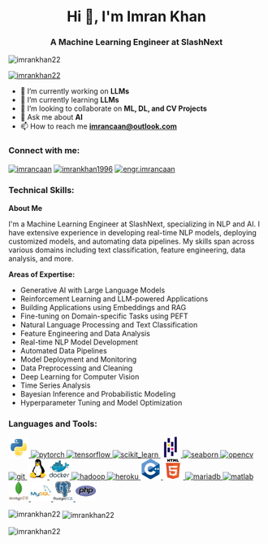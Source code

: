 <h1 align="center">Hi 👋, I'm Imran Khan</h1>
<h3 align="center">A Machine Learning Engineer at SlashNext</h3>

<p align="left"> <img src="https://komarev.com/ghpvc/?username=imrankhan22&label=Profile%20views&color=0e75b6&style=flat" alt="imrankhan22" /> </p>

<p align="left"> <a href="https://github.com/ryo-ma/github-profile-trophy"><img src="https://github-profile-trophy.vercel.app/?username=imrankhan22" alt="imrankhan22" /></a> </p>

- 🔭 I’m currently working on **LLMs**
- 🌱 I’m currently learning **LLMs**
- 👯 I’m looking to collaborate on **ML, DL, and CV Projects**
- 💬 Ask me about **AI**
- 📫 How to reach me **imrancaan@outlook.com**

<h3 align="left">Connect with me:</h3>
<p align="left">
<a href="https://www.linkedin.com/in/imrancaan" target="blank"><img align="center" src="https://raw.githubusercontent.com/rahuldkjain/github-profile-readme-generator/master/src/images/icons/Social/linked-in-alt.svg" alt="imrancaan" height="30" width="40" /></a>
<a href="https://www.kaggle.com/imrankhan1996" target="blank"><img align="center" src="https://raw.githubusercontent.com/rahuldkjain/github-profile-readme-generator/master/src/images/icons/Social/kaggle.svg" alt="imrankhan1996" height="30" width="40" /></a>
<a href="https://www.facebook.com/engr.imrancaan" target="blank"><img align="center" src="https://raw.githubusercontent.com/rahuldkjain/github-profile-readme-generator/master/src/images/icons/Social/facebook.svg" alt="engr.imrancaan" height="30" width="40" /></a>
</p>

<h3 align="left">Technical Skills:</h3>

**About Me**<p></p>
I'm a Machine Learning Engineer at SlashNext, specializing in NLP and AI. I have extensive experience in developing real-time NLP models, deploying customized models, and automating data pipelines. My skills span across various domains including text classification, feature engineering, data analysis, and more.

**Areas of Expertise:**
- Generative AI with Large Language Models
- Reinforcement Learning and LLM-powered Applications
- Building Applications using Embeddings and RAG
- Fine-tuning on Domain-specific Tasks using PEFT
- Natural Language Processing and Text Classification
- Feature Engineering and Data Analysis
- Real-time NLP Model Development
- Automated Data Pipelines
- Model Deployment and Monitoring
- Data Preprocessing and Cleaning
- Deep Learning for Computer Vision
- Time Series Analysis
- Bayesian Inference and Probabilistic Modeling
- Hyperparameter Tuning and Model Optimization

<h3 align="left">Languages and Tools:</h3>
<p align="left"> 
  <a href="https://www.python.org" target="_blank" rel="noreferrer"> <img src="https://raw.githubusercontent.com/devicons/devicon/master/icons/python/python-original.svg" alt="python" width="40" height="40"/> </a> 
  <a href="https://pytorch.org/" target="_blank" rel="noreferrer"> <img src="https://www.vectorlogo.zone/logos/pytorch/pytorch-icon.svg" alt="pytorch" width="40" height="40"/> </a> 
  <a href="https://www.tensorflow.org" target="_blank" rel="noreferrer"> <img src="https://www.vectorlogo.zone/logos/tensorflow/tensorflow-icon.svg" alt="tensorflow" width="40" height="40"/> </a> 
  <a href="https://scikit-learn.org/" target="_blank" rel="noreferrer"> <img src="https://upload.wikimedia.org/wikipedia/commons/0/05/Scikit_learn_logo_small.svg" alt="scikit_learn" width="40" height="40"/> </a> 
  <a href="https://pandas.pydata.org/" target="_blank" rel="noreferrer"> <img src="https://raw.githubusercontent.com/devicons/devicon/2ae2a900d2f041da66e950e4d48052658d850630/icons/pandas/pandas-original.svg" alt="pandas" width="40" height="40"/> </a> 
  <a href="https://seaborn.pydata.org/" target="_blank" rel="noreferrer"> <img src="https://seaborn.pydata.org/_images/logo-mark-lightbg.svg" alt="seaborn" width="40" height="40"/> </a> 
  <a href="https://opencv.org/" target="_blank" rel="noreferrer"> <img src="https://www.vectorlogo.zone/logos/opencv/opencv-icon.svg" alt="opencv" width="40" height="40"/> </a> 
  <a href="https://git-scm.com/" target="_blank" rel="noreferrer"> <img src="https://www.vectorlogo.zone/logos/git-scm/git-scm-icon.svg" alt="git" width="40" height="40"/> </a> 
  <a href="https://www.linux.org/" target="_blank" rel="noreferrer"> <img src="https://raw.githubusercontent.com/devicons/devicon/master/icons/linux/linux-original.svg" alt="linux" width="40" height="40"/> </a> 
  <a href="https://www.docker.com/" target="_blank" rel="noreferrer"> <img src="https://raw.githubusercontent.com/devicons/devicon/master/icons/docker/docker-original-wordmark.svg" alt="docker" width="40" height="40"/> </a> 
  <a href="https://hadoop.apache.org/" target="_blank" rel="noreferrer"> <img src="https://www.vectorlogo.zone/logos/apache_hadoop/apache_hadoop-icon.svg" alt="hadoop" width="40" height="40"/> </a> 
  <a href="https://heroku.com" target="_blank" rel="noreferrer"> <img src="https://www.vectorlogo.zone/logos/heroku/heroku-icon.svg" alt="heroku" width="40" height="40"/> </a> 
  <a href="https://www.w3schools.com/cpp/" target="_blank" rel="noreferrer"> <img src="https://raw.githubusercontent.com/devicons/devicon/master/icons/cplusplus/cplusplus-original.svg" alt="cplusplus" width="40" height="40"/> </a> 
  <a href="https://www.html.com/" target="_blank" rel="noreferrer"> <img src="https://raw.githubusercontent.com/devicons/devicon/master/icons/html5/html5-original-wordmark.svg" alt="html5" width="40" height="40"/> </a> 
  <a href="https://mariadb.org/" target="_blank" rel="noreferrer"> <img src="https://www.vectorlogo.zone/logos/mariadb/mariadb-icon.svg" alt="mariadb" width="40" height="40"/> </a> 
  <a href="https://www.mathworks.com/" target="_blank" rel="noreferrer"> <img src="https://upload.wikimedia.org/wikipedia/commons/2/21/Matlab_Logo.png" alt="matlab" width="40" height="40"/> </a> 
  <a href="https://www.mongodb.com/" target="_blank" rel="noreferrer"> <img src="https://raw.githubusercontent.com/devicons/devicon/master/icons/mongodb/mongodb-original-wordmark.svg" alt="mongodb" width="40" height="40"/> </a> 
  <a href="https://www.mysql.com/" target="_blank" rel="noreferrer"> <img src="https://raw.githubusercontent.com/devicons/devicon/master/icons/mysql/mysql-original-wordmark.svg" alt="mysql" width="40" height="40"/> </a> 
  <a href="https://www.postgresql.org" target="_blank" rel="noreferrer"> <img src="https://raw.githubusercontent.com/devicons/devicon/master/icons/postgresql/postgresql-original-wordmark.svg" alt="postgresql" width="40" height="40"/> </a> 
  <a href="https://www.php.net" target="_blank" rel="noreferrer"> <img src="https://raw.githubusercontent.com/devicons/devicon/master/icons/php/php-original.svg" alt="php" width="40" height="40"/> </a> 
</p>

<p><img align="left" src="https://github-readme-stats.vercel.app/api/top-langs?username=imrankhan22&show_icons=true&locale=en&layout=compact" alt="imrankhan22" /></p>

<p>&nbsp;<img align="center" src="https://github-readme-stats.vercel.app/api?username=imrankhan22&show_icons=true&locale=en" alt="imrankhan22" /></p>

<p><img align="center" src="https://github-readme-streak-stats.herokuapp.com/?user=imrankhan22&" alt="imrankhan22" /></p>
